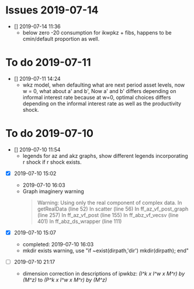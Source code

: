# Issues 2019-07-14

- [] 2019-07-14 11:36
  + below zero -20 consumption for ikwpkz + fibs, happens to be cmin/default proportion as well. 

# To do 2019-07-11

- [] 2019-07-11 14:24
  + wkz model, when defaulting what are next period asset levels, now w = 0, what about a' and b', Now a' and b' differs depending on informal interest rate because at w=0, optimal choices differs depending on the informal interest rate as well as the productivity shock.

# To do 2019-07-10

- [] 2019-07-10 11:54
  + legends for az and akz graphs, show different legends incorporating r shock if r shock exists.

- [x] 2019-07-10 15:02
  + 2019-07-10 16:03
  + Graph imaginery warning
    > Warning: Using only the real component of complex data.
    > In getRealData (line 52)
    > In scatter (line 56)
    > In ff_az_vf_post_graph (line 257)
    > In ff_az_vf_post (line 155)
    > In ff_abz_vf_vecsv (line 401)
    > In ff_abz_ds_wrapper (line 111)

- [x] 2019-07-10 15:07
  + completed: 2019-07-10 16:03
  + mkdir exists warning, use "if ~exist(dirpath,'dir') mkdir(dirpath); end"

- [ ] 2019-07-10 21:17
  + dimension correction in descriptions of ipwkbz: *(I^k x I^w x M^r) by (M^z)* to *(P^k x I^w x M^r) by (M^z)*
